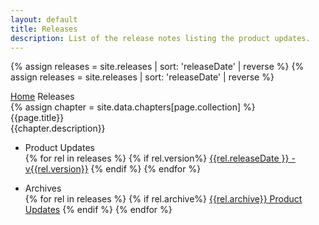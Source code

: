 ```yaml
---
layout: default
title: Releases
description: List of the release notes listing the product updates.
---
```


{% assign releases = site.releases | sort: 'releaseDate' | reverse %}
{% assign releases = site.releases | sort: 'releaseDate' | reverse %}

<div class="wrap">
    <div class="breadcrumbs">
        <a href="/" class="breadcrumbs__item">Home</a>
        <span class="breadcrumbs__item">Releases</span>
    </div>
</div>
{% assign chapter = site.data.chapters[page.collection] %}
<div class="welcomer welcomer_icon">
    <div class="wrap">
        <div class="welcomer__icon {{chapter.welcommer-class}}"><i class="fa {{chapter.fa-icon}}"></i></div>
        <div class="welcomer__tit">{{page.title}}</div>
        <div class="welcomer__text">{{chapter.description}}</div>
    </div>
</div>


<div class="link-box">
    <div class="wrap">
        <div class="link-box__list">
            <ul class="link-box__column">
                <li class="link-box__item">
                    <div class="link-box__tit">Product Updates</div>
                    <div class="link-box__holder">
                        {% for rel in releases %}
                            {% if rel.version%}
                              <a class="link-box__link" href="{{rel.url}}">{{rel.releaseDate }} -  v{{rel.version}}</a>
                            {% endif %}
                        {% endfor %}
                    </div>
                </li>
            </ul>
            <ul class="link-box__column">
                <li class="link-box__item">
                    <div class="link-box__tit">Archives</div>
                    <div class="link-box__holder">
                        {% for rel in releases %}
                            {% if rel.archive%}
                            <a class="link-box__link" href="{{rel.url}}">{{rel.archive}} Product Updates</a>
                            {% endif %}
                        {% endfor %}
                    </div>
                </li>
            </ul>
        </div>
    </div>
</div>
